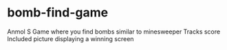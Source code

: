 # bomb-find-game
Anmol S
Game where you find bombs similar to minesweeper
Tracks score 
Included picture displaying a winning screen
